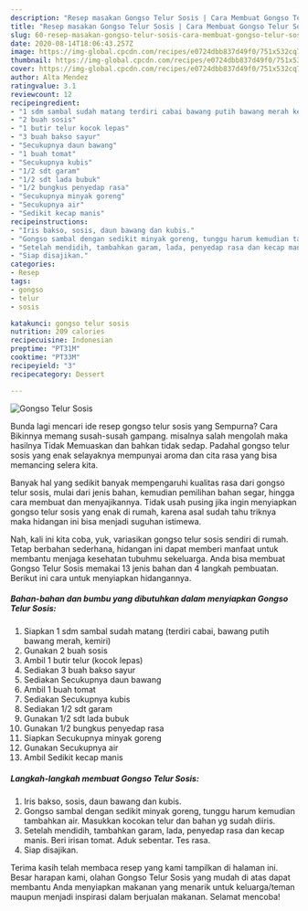 ```yaml
---
description: "Resep masakan Gongso Telur Sosis | Cara Membuat Gongso Telur Sosis Yang Bikin Ngiler"
title: "Resep masakan Gongso Telur Sosis | Cara Membuat Gongso Telur Sosis Yang Bikin Ngiler"
slug: 60-resep-masakan-gongso-telur-sosis-cara-membuat-gongso-telur-sosis-yang-bikin-ngiler
date: 2020-08-14T18:06:43.257Z
image: https://img-global.cpcdn.com/recipes/e0724dbb837d49f0/751x532cq70/gongso-telur-sosis-foto-resep-utama.jpg
thumbnail: https://img-global.cpcdn.com/recipes/e0724dbb837d49f0/751x532cq70/gongso-telur-sosis-foto-resep-utama.jpg
cover: https://img-global.cpcdn.com/recipes/e0724dbb837d49f0/751x532cq70/gongso-telur-sosis-foto-resep-utama.jpg
author: Alta Mendez
ratingvalue: 3.1
reviewcount: 12
recipeingredient:
- "1 sdm sambal sudah matang terdiri cabai bawang putih bawang merah kemiri"
- "2 buah sosis"
- "1 butir telur kocok lepas"
- "3 buah bakso sayur"
- "Secukupnya daun bawang"
- "1 buah tomat"
- "Secukupnya kubis"
- "1/2 sdt garam"
- "1/2 sdt lada bubuk"
- "1/2 bungkus penyedap rasa"
- "Secukupnya minyak goreng"
- "Secukupnya air"
- "Sedikit kecap manis"
recipeinstructions:
- "Iris bakso, sosis, daun bawang dan kubis."
- "Gongso sambal dengan sedikit minyak goreng, tunggu harum kemudian tambahkan air. Masukkan kocokan telur dan bahan yg sudah diiris."
- "Setelah mendidih, tambahkan garam, lada, penyedap rasa dan kecap manis. Beri irisan tomat. Aduk sebentar. Tes rasa."
- "Siap disajikan."
categories:
- Resep
tags:
- gongso
- telur
- sosis

katakunci: gongso telur sosis 
nutrition: 209 calories
recipecuisine: Indonesian
preptime: "PT31M"
cooktime: "PT33M"
recipeyield: "3"
recipecategory: Dessert

---
```



![Gongso Telur Sosis](https://img-global.cpcdn.com/recipes/e0724dbb837d49f0/751x532cq70/gongso-telur-sosis-foto-resep-utama.jpg)

Bunda lagi mencari ide resep gongso telur sosis yang Sempurna? Cara Bikinnya memang susah-susah gampang. misalnya salah mengolah maka hasilnya Tidak Memuaskan dan bahkan tidak sedap. Padahal gongso telur sosis yang enak selayaknya mempunyai aroma dan cita rasa yang bisa memancing selera kita.

Banyak hal yang sedikit banyak mempengaruhi kualitas rasa dari gongso telur sosis, mulai dari jenis bahan, kemudian pemilihan bahan segar, hingga cara membuat dan menyajikannya. Tidak usah pusing jika ingin menyiapkan gongso telur sosis yang enak di rumah, karena asal sudah tahu triknya maka hidangan ini bisa menjadi suguhan istimewa.




Nah, kali ini kita coba, yuk, variasikan gongso telur sosis sendiri di rumah. Tetap berbahan sederhana, hidangan ini dapat memberi manfaat untuk membantu menjaga kesehatan tubuhmu sekeluarga. Anda bisa membuat Gongso Telur Sosis memakai 13 jenis bahan dan 4 langkah pembuatan. Berikut ini cara untuk menyiapkan hidangannya.

<!--inarticleads1-->

##### Bahan-bahan dan bumbu yang dibutuhkan dalam menyiapkan Gongso Telur Sosis:

1. Siapkan 1 sdm sambal sudah matang (terdiri cabai, bawang putih bawang merah, kemiri)
1. Gunakan 2 buah sosis
1. Ambil 1 butir telur (kocok lepas)
1. Sediakan 3 buah bakso sayur
1. Sediakan Secukupnya daun bawang
1. Ambil 1 buah tomat
1. Sediakan Secukupnya kubis
1. Sediakan 1/2 sdt garam
1. Gunakan 1/2 sdt lada bubuk
1. Gunakan 1/2 bungkus penyedap rasa
1. Siapkan Secukupnya minyak goreng
1. Gunakan Secukupnya air
1. Ambil Sedikit kecap manis




<!--inarticleads2-->

##### Langkah-langkah membuat Gongso Telur Sosis:

1. Iris bakso, sosis, daun bawang dan kubis.
1. Gongso sambal dengan sedikit minyak goreng, tunggu harum kemudian tambahkan air. Masukkan kocokan telur dan bahan yg sudah diiris.
1. Setelah mendidih, tambahkan garam, lada, penyedap rasa dan kecap manis. Beri irisan tomat. Aduk sebentar. Tes rasa.
1. Siap disajikan.




Terima kasih telah membaca resep yang kami tampilkan di halaman ini. Besar harapan kami, olahan Gongso Telur Sosis yang mudah di atas dapat membantu Anda menyiapkan makanan yang menarik untuk keluarga/teman maupun menjadi inspirasi dalam berjualan makanan. Selamat mencoba!

